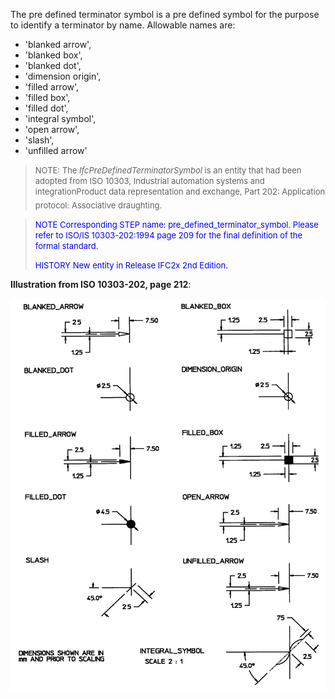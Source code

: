 ﻿The pre defined terminator symbol is a pre defined symbol for the purpose to identify a terminator by name. Allowable names are:

* 'blanked arrow',
* 'blanked box',
* 'blanked dot', 
*  'dimension origin',
* 'filled arrow',
* 'filled box',
* 'filled dot', 
*  'integral symbol',
* 'open arrow',
* 'slash',
* 'unfilled arrow'

> <font size="-1">NOTE: The <i>IfcPreDefinedTerminatorSymbol</i> is an
		  entity that had been adopted from ISO 10303, Industrial automation systems and
		  integration&#151;Product data representation and exchange, Part 202:
		  Application protocol: Associative draughting.</font>
>

> <font color="#0000FF" size="-1"> NOTE Corresponding STEP name:
		  pre_defined_terminator_symbol. Please refer to ISO/IS 10303-202:1994 page 209
		  for the final definition of the formal standard. </font>
> 
> <font size="-1"><font color="#0000FF">HISTORY New entity in Release
		  IFC2x 2nd Edition.</font> </font>
>

**Illustration from ISO 10303-202, page 212**:

![pre defined symbols](../../../../../../figures/ifcpredefinedterminatorsymbol.gif)